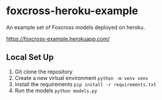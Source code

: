 # foxcross-heroku-example

An example set of Foxcross models deployed on heroku.

https://foxcross-example.herokuapp.com/

## Local Set Up

1. Git clone the repository
2. Create a new virtual environment `python -m venv venv`
3. Install the requirements `pip install -r requirements.txt`
4. Run the models `python models.py`
